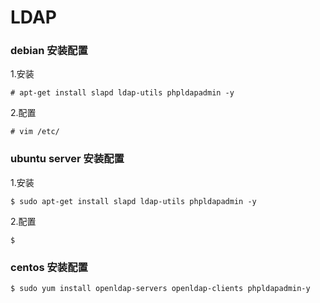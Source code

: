# LDAP 

### debian 安装配置

1.安装

```
# apt-get install slapd ldap-utils phpldapadmin -y
```

2.配置

```
# vim /etc/
```

### ubuntu server 安装配置

1.安装

```
$ sudo apt-get install slapd ldap-utils phpldapadmin -y
```

2.配置

```
$ 
```

### centos 安装配置

```
$ sudo yum install openldap-servers openldap-clients phpldapadmin-y
```